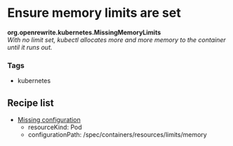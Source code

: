 # Ensure memory limits are set

**org.openrewrite.kubernetes.MissingMemoryLimits**  
_With no limit set, kubectl allocates more and more memory to the container until it runs out._

### Tags

* kubernetes

## Recipe list

* [Missing configuration](search/findresourcemissingconfiguration.md)
  * resourceKind: Pod
  * configurationPath: /spec/containers/resources/limits/memory

